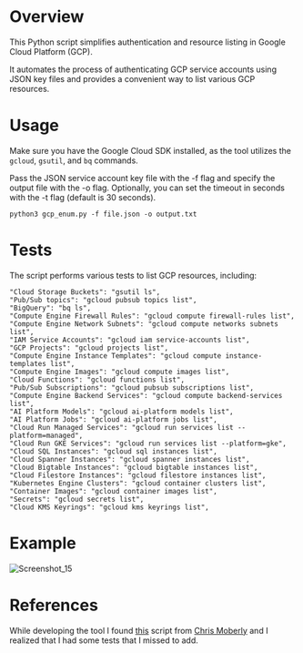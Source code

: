 # Overview
This Python script simplifies authentication and resource listing in Google Cloud Platform (GCP). 

It automates the process of authenticating GCP service accounts using JSON key files and provides a convenient way to list various GCP resources.

# Usage
Make sure you have the Google Cloud SDK installed, as the tool utilizes the `gcloud`, `gsutil`, and `bq` commands.

Pass the JSON service account key file with the -f flag and specify the output file with the -o flag. Optionally, you can set the timeout in seconds with the -t flag (default is 30 seconds).
```
python3 gcp_enum.py -f file.json -o output.txt
```


# Tests
The script performs various tests to list GCP resources, including:
```
"Cloud Storage Buckets": "gsutil ls",
"Pub/Sub topics": "gcloud pubsub topics list",
"BigQuery": "bq ls",
"Compute Engine Firewall Rules": "gcloud compute firewall-rules list",
"Compute Engine Network Subnets": "gcloud compute networks subnets list",
"IAM Service Accounts": "gcloud iam service-accounts list",
"GCP Projects": "gcloud projects list",
"Compute Engine Instance Templates": "gcloud compute instance-templates list",
"Compute Engine Images": "gcloud compute images list",
"Cloud Functions": "gcloud functions list",
"Pub/Sub Subscriptions": "gcloud pubsub subscriptions list",
"Compute Engine Backend Services": "gcloud compute backend-services list",
"AI Platform Models": "gcloud ai-platform models list",
"AI Platform Jobs": "gcloud ai-platform jobs list",
"Cloud Run Managed Services": "gcloud run services list --platform=managed",
"Cloud Run GKE Services": "gcloud run services list --platform=gke",
"Cloud SQL Instances": "gcloud sql instances list",
"Cloud Spanner Instances": "gcloud spanner instances list",
"Cloud Bigtable Instances": "gcloud bigtable instances list",
"Cloud Filestore Instances": "gcloud filestore instances list",
"Kubernetes Engine Clusters": "gcloud container clusters list",
"Container Images": "gcloud container images list",
"Secrets": "gcloud secrets list",
"Cloud KMS Keyrings": "gcloud kms keyrings list",
```
# Example
![Screenshot_15](https://github.com/b-hermes/gcp_enum/assets/39487743/78806648-4075-4c0e-85ca-2bc5f640090f)

# References
While developing the tool I found [this](https://gitlab.com/gitlab-com/gl-security/threatmanagement/redteam/redteam-public/gcp_enum) script from [Chris Moberly](https://www.linkedin.com/in/chrismoberly) and I realized that I had some tests that I missed to add. 
